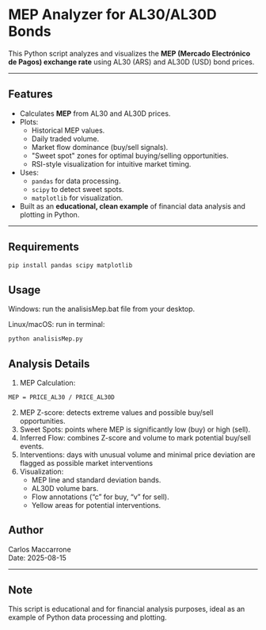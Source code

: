 # MEP Analyzer for AL30/AL30D Bonds

This Python script analyzes and visualizes the **MEP (Mercado Electrónico de Pagos) exchange rate** using AL30 (ARS) and AL30D (USD) bond prices.

---

## Features

- Calculates **MEP** from AL30 and AL30D prices.
- Plots:
  - Historical MEP values.
  - Daily traded volume.
  - Market flow dominance (buy/sell signals).
  - "Sweet spot" zones for optimal buying/selling opportunities.
  - RSI-style visualization for intuitive market timing.
- Uses:
  - `pandas` for data processing.
  - `scipy` to detect sweet spots.
  - `matplotlib` for visualization.
- Built as an **educational, clean example** of financial data analysis and plotting in Python.

---

## Requirements

```bash
pip install pandas scipy matplotlib
```

## Usage

Windows: run the analisisMep.bat file from your desktop.

Linux/macOS: run in terminal:

```bash
python analisisMep.py
```

## Analysis Details

1. MEP Calculation:
```bash
MEP = PRICE_AL30 / PRICE_AL30D
```
2. MEP Z-score: detects extreme values and possible buy/sell opportunities.
3. Sweet Spots: points where MEP is significantly low (buy) or high (sell).
4. Inferred Flow: combines Z-score and volume to mark potential buy/sell events.
5. Interventions: days with unusual volume and minimal price deviation are flagged as possible market interventions
6. Visualization:
	- MEP line and standard deviation bands.
	- AL30D volume bars.
	- Flow annotations (“c” for buy, “v” for sell).
	- Yellow areas for potential interventions.

## Author

Carlos Maccarrone  
Date: 2025-08-15

---

## Note

This script is educational and for financial analysis purposes, ideal as an example of Python data processing and plotting.